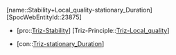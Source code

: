 ﻿---
type: TrizContradiction
aliases:
- Stability+Local_quality-stationary_Duration
license: CC BY-SA 4.0
copyright: https://github.com/SpocWeb
IsDeleted: false
IsReadOnly: false
Confidential: public
tags: 
- Triz/Contradiction
---
[name::Stability+Local_quality-stationary_Duration]
[SpocWebEntityId::23875]
+ [pro::[Triz-Stability](tech/Triz/Parameter/Triz-Stability.md)]
[Triz-Principle::[Triz-Local_quality](tech/Triz/Principle/Triz-Local_quality.md)]
- [con::[Triz-stationary_Duration](tech/Triz/Parameter/Triz-stationary_Duration.md)]

